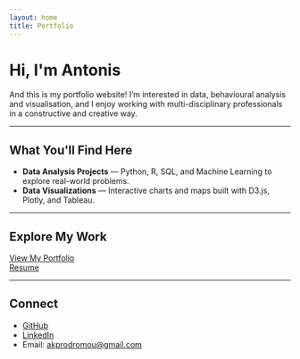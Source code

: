```yaml
---
layout: home
title: Portfolio
---
```


# Hi, I'm Antonis

And this is my portfolio website! I’m interested in data, behavioural analysis and visualisation, and I enjoy working with multi-disciplinary professionals in a constructive and creative way.

---

## What You'll Find Here

- **Data Analysis Projects** — Python, R, SQL, and Machine Learning to explore real-world problems.
- **Data Visualizations** — Interactive charts and maps built with D3.js, Plotly, and Tableau.

---

## Explore My Work

[View My Portfolio](./pages/portfolio.md)  
[Resume](../Antonis_Prodromou_Resume.pdf)

---

## Connect

- [GitHub](https://github.com/akprodromou)
- [LinkedIn](https://www.linkedin.com/in/antonis-prodromou-1b1bb02a6/)
- Email: akprodromou@gmail.com
